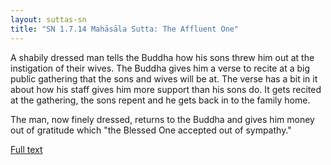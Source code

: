 ```yaml
---
layout: suttas-sn
title: "SN 1.7.14 Mahāsāla Sutta: The Affluent One"
---
```


A shabily dressed man tells the Buddha how his sons threw him out at the instigation of their wives. The Buddha gives him a verse to recite at a big public gathering that the sons and wives will be at. The verse has a bit in it about how his staff gives him more support than his sons do. It gets recited at the gathering, the sons repent and he gets back in to the family home.  

The man, now finely dressed, returns to the Buddha and gives him money out of gratitude which "the Blessed One accepted out of sympathy."

[Full text](https://www.dhammatalks.org/suttas/SN/SN7_14.html)
